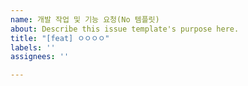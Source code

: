 ```yaml
---
name: 개발 작업 및 기능 요청(No 템플릿)
about: Describe this issue template's purpose here.
title: "[feat] ㅇㅇㅇㅇ"
labels: ''
assignees: ''

---
```




